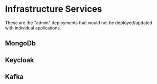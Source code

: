 # Infrastructure Services

These are the "admin" deployments that would not be deployed/updated with individual applications.

## MongoDb

## Keycloak

## Kafka
